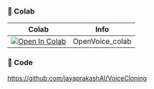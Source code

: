 
### 🦒 Colab

| Colab | Info
| --- | --- |
[![Open In Colab](https://colab.research.google.com/assets/colab-badge.svg)](https://colab.research.google.com/drive/1yckDWPvToZe4m88iAlzARQ8yj8uqUkhS#scrollTo=rhfHONugct3N) | OpenVoice_colab

### 🧬 Code
https://github.com/jayaprakashAI/VoiceCloning


